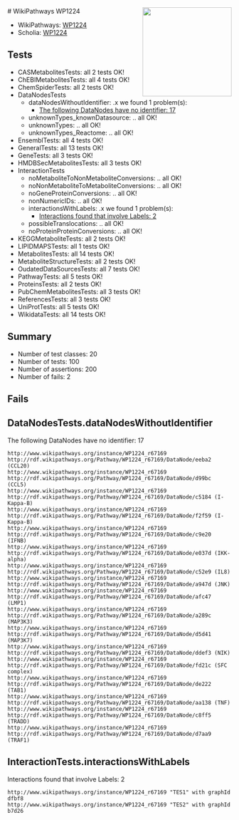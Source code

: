 <img style="float: right; width: 200px" src="https://upload.wikimedia.org/wikipedia/commons/thumb/8/83/Wplogo_with_text_500.png/640px-Wplogo_with_text_500.png" />
# WikiPathways WP1224

* WikiPathways: [WP1224](https://identifiers.org/wikipathways:WP1224)
* Scholia: [WP1224](https://scholia.toolforge.org/wikipathways/WP1224)
## Tests
* CASMetabolitesTests: all 2 tests OK!
* ChEBIMetabolitesTests: all 4 tests OK!
* ChemSpiderTests: all 2 tests OK!
* DataNodesTests
    * dataNodesWithoutIdentifier: .x we found 1 problem(s):
        * [The following DataNodes have no identifier: 17](#8792c497)
    * unknownTypes_knownDatasource: .. all OK!
    * unknownTypes: .. all OK!
    * unknownTypes_Reactome: .. all OK!
* EnsemblTests: all 4 tests OK!
* GeneralTests: all 13 tests OK!
* GeneTests: all 3 tests OK!
* HMDBSecMetabolitesTests: all 3 tests OK!
* InteractionTests
    * noMetaboliteToNonMetaboliteConversions: .. all OK!
    * noNonMetaboliteToMetaboliteConversions: .. all OK!
    * noGeneProteinConversions: .. all OK!
    * nonNumericIDs: .. all OK!
    * interactionsWithLabels: .x we found 1 problem(s):
        * [Interactions found that involve Labels: 2](#630d2679)
    * possibleTranslocations: .. all OK!
    * noProteinProteinConversions: .. all OK!
* KEGGMetaboliteTests: all 2 tests OK!
* LIPIDMAPSTests: all 1 tests OK!
* MetabolitesTests: all 14 tests OK!
* MetaboliteStructureTests: all 2 tests OK!
* OudatedDataSourcesTests: all 7 tests OK!
* PathwayTests: all 5 tests OK!
* ProteinsTests: all 2 tests OK!
* PubChemMetabolitesTests: all 3 tests OK!
* ReferencesTests: all 3 tests OK!
* UniProtTests: all 5 tests OK!
* WikidataTests: all 14 tests OK!


## Summary

* Number of test classes: 20
* Number of tests: 100
* Number of assertions: 200
* Number of fails: 2

## Fails

<a name="8792c497" />

## DataNodesTests.dataNodesWithoutIdentifier

The following DataNodes have no identifier: 17
```
http://www.wikipathways.org/instance/WP1224_r67169 http://rdf.wikipathways.org/Pathway/WP1224_r67169/DataNode/eeba2 (CCL20)
http://www.wikipathways.org/instance/WP1224_r67169 http://rdf.wikipathways.org/Pathway/WP1224_r67169/DataNode/d99bc (CCL5)
http://www.wikipathways.org/instance/WP1224_r67169 http://rdf.wikipathways.org/Pathway/WP1224_r67169/DataNode/c5184 (I-Kappa-B)
http://www.wikipathways.org/instance/WP1224_r67169 http://rdf.wikipathways.org/Pathway/WP1224_r67169/DataNode/f2f59 (I-Kappa-B)
http://www.wikipathways.org/instance/WP1224_r67169 http://rdf.wikipathways.org/Pathway/WP1224_r67169/DataNode/c9e20 (IFNB)
http://www.wikipathways.org/instance/WP1224_r67169 http://rdf.wikipathways.org/Pathway/WP1224_r67169/DataNode/e037d (IKK-alpha)
http://www.wikipathways.org/instance/WP1224_r67169 http://rdf.wikipathways.org/Pathway/WP1224_r67169/DataNode/c52e9 (IL8)
http://www.wikipathways.org/instance/WP1224_r67169 http://rdf.wikipathways.org/Pathway/WP1224_r67169/DataNode/a947d (JNK)
http://www.wikipathways.org/instance/WP1224_r67169 http://rdf.wikipathways.org/Pathway/WP1224_r67169/DataNode/afc47 (LMP1)
http://www.wikipathways.org/instance/WP1224_r67169 http://rdf.wikipathways.org/Pathway/WP1224_r67169/DataNode/a289c (MAP3K3)
http://www.wikipathways.org/instance/WP1224_r67169 http://rdf.wikipathways.org/Pathway/WP1224_r67169/DataNode/d5d41 (MAP3K7)
http://www.wikipathways.org/instance/WP1224_r67169 http://rdf.wikipathways.org/Pathway/WP1224_r67169/DataNode/ddef3 (NIK)
http://www.wikipathways.org/instance/WP1224_r67169 http://rdf.wikipathways.org/Pathway/WP1224_r67169/DataNode/fd21c (SFC complex)
http://www.wikipathways.org/instance/WP1224_r67169 http://rdf.wikipathways.org/Pathway/WP1224_r67169/DataNode/de222 (TAB1)
http://www.wikipathways.org/instance/WP1224_r67169 http://rdf.wikipathways.org/Pathway/WP1224_r67169/DataNode/aa138 (TNF)
http://www.wikipathways.org/instance/WP1224_r67169 http://rdf.wikipathways.org/Pathway/WP1224_r67169/DataNode/c8ff5 (TRADD)
http://www.wikipathways.org/instance/WP1224_r67169 http://rdf.wikipathways.org/Pathway/WP1224_r67169/DataNode/d7aa9 (TRAF1)
```

<a name="630d2679" />

## InteractionTests.interactionsWithLabels

Interactions found that involve Labels: 2
```
http://www.wikipathways.org/instance/WP1224_r67169 "TES1" with graphId dfbf8
http://www.wikipathways.org/instance/WP1224_r67169 "TES2" with graphId b7d26
```

